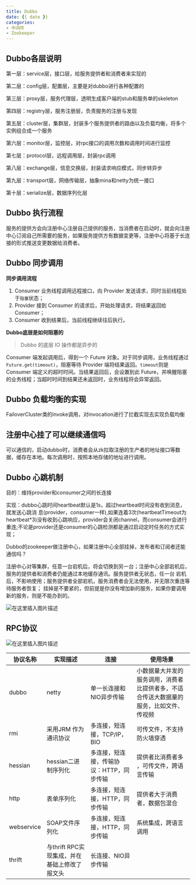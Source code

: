```yaml
---
title: Dubbo
date: {{ date }}
categories:
- 中间件
- Zookeeper
---
```


## Dubbo各层说明

第一层：service层，接口层，给服务提供者和消费者来实现的

第二层：config层，配置层，主要是对dubbo进行各种配置的

第三层：proxy层，服务代理层，透明生成客户端的stub和服务单的skeleton

第四层：registry层，服务注册层，负责服务的注册与发现

第五层：cluster层，集群层，封装多个服务提供者的路由以及负载均衡，将多个实例组合成一个服务

第六层：monitor层，监控层，对rpc接口的调用次数和调用时间进行监控

第七层：protocol层，远程调用层，封装rpc调用

第八层：exchange层，信息交换层，封装请求响应模式，同步转异步

第九层：transport层，网络传输层，抽象mina和netty为统一接口

第十层：serialize层，数据序列化层

## Dubbo 执行流程

服务的提供方会向注册中心注册自己提供的服务，当消费者在启动时，就会向注册中心订阅自己所需要的服务，如果服务提供方有数据变更等，注册中心将基于长连接的形式推送变更数据给消费者。

## Dubbo 同步调用

**同步调用流程**

1. Consumer 业务线程调用远程接口，向 Provider 发送请求，同时当前线程处于`阻塞`状态；
2. Provider 接到 Consumer 的请求后，开始处理请求，将结果返回给 Consumer；
3. Consumer 收到结果后，当前线程继续往后执行。

**Dubbo底层是如何阻塞的**

> Dubbo 的底层 IO 操作都是异步的

Consumer 端发起调用后，得到一个 Future 对象。对于同步调用，业务线程通过`Future.get(timeout)`，阻塞等待 Provider 端将结果返回。`timeout`则是 Consumer 端定义的超时时间。当结果返回后，会设置到此 Future，并唤醒阻塞的业务线程；当超时时间到结果还未返回时，业务线程将会异常返回。

## Dubbo 负载均衡的实现

FailoverCluster类的invoke调用，对invocation进行了拦截实现去实现负载均衡

## 注册中心挂了可以继续通信吗

可以通信的，启动dubbo时，消费者会从zk拉取注册的生产者的地址接口等数据，缓存在本地。每次调用时，按照本地存储的地址进行调用。

## Dubbo 心跳机制

目的：维持provider和consumer之间的长连接

实现：dubbo心跳时间heartbeat默认是1s，超过heartbeat时间没有收到消息，就发送心跳消 息(provider，consumer一样),如果连着3次(heartbeatTimeout为heartbeat*3)没有收到心跳响应，provider会关闭channel，而consumer会进行重连;不论是provider还是consumer的心跳检测都是通过启动定时任务的方式实现；

Dubbo的zookeeper做注册中心，如果注册中心全部挂掉，发布者和订阅者还能通信吗？

注册中心对等集群，任意一台宕机后，将会切换到另一台；注册中心全部宕机后，服务的提供者和消费者仍能通过本地缓存通讯。服务提供者无状态，任一台 宕机后，不影响使用；服务提供者全部宕机，服务消费者会无法使用，并无限次重连等待服务者恢复；
挂掉是不要紧的，但前提是你没有增加新的服务，如果你要调用新的服务，则是不能办到的。

![在这里插入图片描述](https://img-blog.csdnimg.cn/20210128173522387.png?x-oss-process=image/watermark,type_ZmFuZ3poZW5naGVpdGk,shadow_10,text_aHR0cHM6Ly9ibG9nLmNzZG4ubmV0L3dlaXhpbl80MjEwMzAyNg==,size_16,color_FFFFFF,t_70)

## RPC协议

![在这里插入图片描述](https://img-blog.csdnimg.cn/20210106221257207.png?x-oss-process=image/watermark,type_ZmFuZ3poZW5naGVpdGk,shadow_10,text_aHR0cHM6Ly9ibG9nLmNzZG4ubmV0L3dlaXhpbl80MjEwMzAyNg==,size_16,color_FFFFFF,t_70)

| 协议名称   | 实现描述                                     | 连接                                     | 使用场景                                                     |
| ---------- | -------------------------------------------- | ---------------------------------------- | ------------------------------------------------------------ |
| dubbo      | netty                                        | 单一长连接和NIO异步传输                  | 小数据量大并发的服务调用，消费者比提供者多，不适合传送大数据量的服务，比如文件、传视频 |
| rmi        | 采用JRM 作为通讯协议                         | 多连接，短连接，TCP/IP，BIO              | 可传文件，不支持防火墙穿透                                   |
| hessian    | hessian二进制序列化                          | 多连接，短连接，传输协议：HTTP，同步传输 | 提供者比消费者多 ，可传文件，跨语言传输                      |
| http       | 表单序列化                                   | 多连接，短连接，HTTP，同步传输           | 提供者大于消费者，数据包混合                                 |
| webservice | SOAP文件序列化                               | 多连接，短连接，HTTP，同步传输           | 系统集成，跨语言调用                                         |
| thrift     | 与thrift RPC实现集成，并在基础上修改了报文头 | 长连接、NIO异步传输                      |                                                              |

